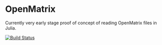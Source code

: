 # OpenMatrix

Currently very early stage proof of concept of reading OpenMatrix files in Julia.

[![Build Status](https://github.com/mattwigway/OpenMatrix.jl/actions/workflows/CI.yml/badge.svg?branch=main)](https://github.com/mattwigway/OpenMatrix.jl/actions/workflows/CI.yml?query=branch%3Amain)

